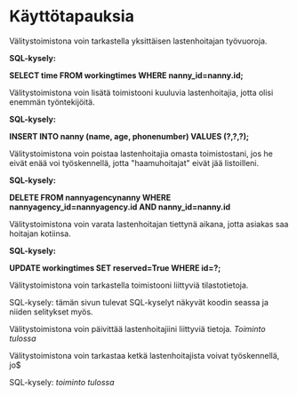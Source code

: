 # Käyttötapauksia

Välitystoimistona voin tarkastella yksittäisen lastenhoitajan työvuoroja.

**SQL-kysely:**

**SELECT time FROM workingtimes WHERE nanny_id=nanny.id;**

Välitystoimistona voin lisätä toimistooni kuuluvia lastenhoitajia, jotta olisi enemmän työntekijöitä.

**SQL-kysely:**

**INSERT INTO nanny (name, age, phonenumber) VALUES (?,?,?);**

Välitystoimistona voin poistaa lastenhoitajia omasta toimistostani, jos he eivät enää voi työskennellä, jotta "haamuhoitajat" eivät jää listoilleni.

**SQL-kysely:**

**DELETE FROM nannyagencynanny WHERE nannyagency_id=nannyagency.id AND nanny_id=nanny.id** 

Välitystoimistona voin varata lastenhoitajan tiettynä aikana, jotta asiakas saa hoitajan kotiinsa.

**SQL-kysely:**

**UPDATE workingtimes SET reserved=True WHERE id=?;** 

Välitystoimistona voin tarkastella toimistooni liittyviä tilastotietoja.

SQL-kysely: tämän sivun tulevat SQL-kyselyt näkyvät koodin seassa ja niiden selitykset myös.

Välitystoimistona voin päivittää lastenhoitajiini liittyviä tietoja. *Toiminto tulossa*

Välitystoimistona voin tarkastaa ketkä lastenhoitajista voivat työskennellä, jo$

SQL-kysely: *toiminto tulossa*



